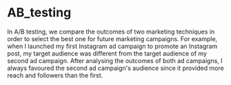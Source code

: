 # AB_testing

In A/B testing, we compare the outcomes of two marketing techniques in order to select the best one for future marketing campaigns. For example, when I launched my first Instagram ad campaign to promote an Instagram post, my target audience was different from the target audience of my second ad campaign. After analysing the outcomes of both ad campaigns, I always favoured the second ad campaign's audience since it provided more reach and followers than the first.
